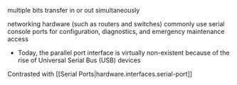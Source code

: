 
multiple bits transfer in or out simultaneously

networking hardware (such as routers and switches) commonly use serial console ports for configuration, diagnostics, and emergency maintenance access
- Today, the parallel port interface is virtually non-existent because of the rise of Universal Serial Bus (USB) devices

Contrasted with [[Serial Ports|hardware.interfaces.serial-port]]
